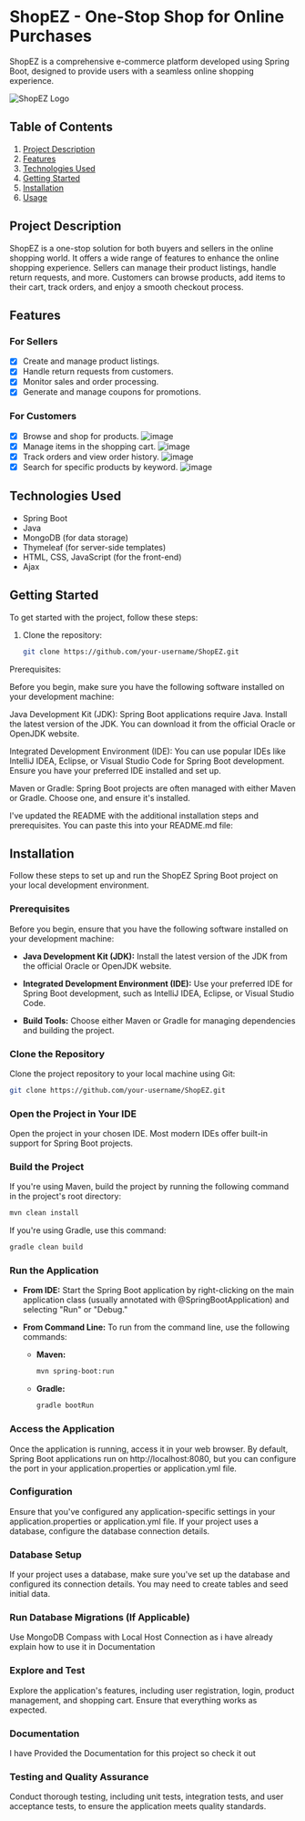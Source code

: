 # ShopEZ - One-Stop Shop for Online Purchases

ShopEZ is a comprehensive e-commerce platform developed using Spring Boot, designed to provide users with a seamless online shopping experience.

![ShopEZ Logo](link-to-your-logo-image.png)

## Table of Contents

1. [Project Description](#project-description)
2. [Features](#features)
3. [Technologies Used](#technologies-used)
4. [Getting Started](#getting-started)
5. [Installation](#installation)
6. [Usage](#usage)


## Project Description

ShopEZ is a one-stop solution for both buyers and sellers in the online shopping world. It offers a wide range of features to enhance the online shopping experience. Sellers can manage their product listings, handle return requests, and more. Customers can browse products, add items to their cart, track orders, and enjoy a smooth checkout process.

## Features

### For Sellers

- [x] Create and manage product listings.
- [x] Handle return requests from customers.
- [x] Monitor sales and order processing.
- [x] Generate and manage coupons for promotions.

### For Customers

- [x] Browse and shop for products.
![image](https://github.com/moxhadeel571/ShopEZOne-Stop-Shop-for-Online-Purchases/assets/60618158/c5c46a64-f5ae-4dd8-b012-141885803348)
- [x] Manage items in the shopping cart.
![image](https://github.com/moxhadeel571/ShopEZOne-Stop-Shop-for-Online-Purchases/assets/60618158/2d3e8fcc-2afa-4a66-92de-53027b4cad34)
- [x] Track orders and view order history.
![image](https://github.com/moxhadeel571/ShopEZOne-Stop-Shop-for-Online-Purchases/assets/60618158/21ee20e8-8bf5-4130-b80e-87766149a41f)
- [x] Search for specific products by keyword.
![image](https://github.com/moxhadeel571/ShopEZOne-Stop-Shop-for-Online-Purchases/assets/60618158/5ee6d383-dc8f-4344-ab92-5002083ad2e3)
## Technologies Used

- Spring Boot
- Java
- MongoDB (for data storage)
- Thymeleaf (for server-side templates)
- HTML, CSS, JavaScript (for the front-end)
- Ajax

## Getting Started

To get started with the project, follow these steps:

1. Clone the repository:

   ```bash
   git clone https://github.com/your-username/ShopEZ.git

Prerequisites:

Before you begin, make sure you have the following software installed on your development machine:

Java Development Kit (JDK): Spring Boot applications require Java. Install the latest version of the JDK. You can download it from the official Oracle or OpenJDK website.

Integrated Development Environment (IDE): You can use popular IDEs like IntelliJ IDEA, Eclipse, or Visual Studio Code for Spring Boot development. Ensure you have your preferred IDE installed and set up.

Maven or Gradle: Spring Boot projects are often managed with either Maven or Gradle. Choose one, and ensure it's installed.

I've updated the README with the additional installation steps and prerequisites. You can paste this into your README.md file:


## Installation

Follow these steps to set up and run the ShopEZ Spring Boot project on your local development environment.

### Prerequisites

Before you begin, ensure that you have the following software installed on your development machine:

- **Java Development Kit (JDK):** Install the latest version of the JDK from the official Oracle or OpenJDK website.

- **Integrated Development Environment (IDE):** Use your preferred IDE for Spring Boot development, such as IntelliJ IDEA, Eclipse, or Visual Studio Code.

- **Build Tools:** Choose either Maven or Gradle for managing dependencies and building the project.

### Clone the Repository

Clone the project repository to your local machine using Git:

```bash
git clone https://github.com/your-username/ShopEZ.git
```

### Open the Project in Your IDE

Open the project in your chosen IDE. Most modern IDEs offer built-in support for Spring Boot projects.

### Build the Project

If you're using Maven, build the project by running the following command in the project's root directory:

```bash
mvn clean install
```

If you're using Gradle, use this command:

```bash
gradle clean build
```

### Run the Application

- **From IDE:** Start the Spring Boot application by right-clicking on the main application class (usually annotated with @SpringBootApplication) and selecting "Run" or "Debug."

- **From Command Line:** To run from the command line, use the following commands:

  - **Maven:**

    ```bash
    mvn spring-boot:run
    ```

  - **Gradle:**

    ```bash
    gradle bootRun
    ```

### Access the Application

Once the application is running, access it in your web browser. By default, Spring Boot applications run on http://localhost:8080, but you can configure the port in your application.properties or application.yml file.

### Configuration

Ensure that you've configured any application-specific settings in your application.properties or application.yml file. If your project uses a database, configure the database connection details.

### Database Setup

If your project uses a database, make sure you've set up the database and configured its connection details. You may need to create tables and seed initial data.

### Run Database Migrations (If Applicable)
Use MongoDB Compass with Local Host Connection as i have already explain how to use it in Documentation
### Explore and Test

Explore the application's features, including user registration, login, product management, and shopping cart. Ensure that everything works as expected.

### Documentation

I have Provided the Documentation for this project so check it out

### Testing and Quality Assurance

Conduct thorough testing, including unit tests, integration tests, and user acceptance tests, to ensure the application meets quality standards.

